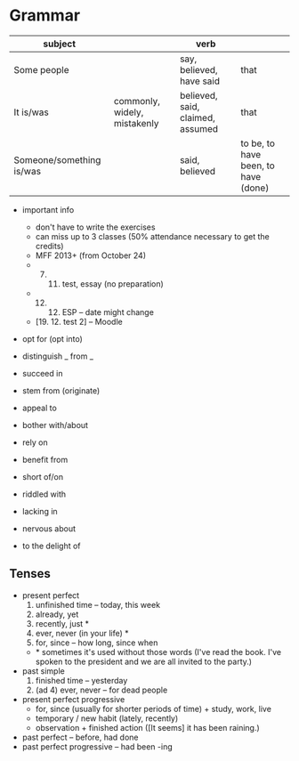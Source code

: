 # Grammar

| subject || verb ||
| ---|---|---|---|
| Some people || say, believed, have said | that |
| It is/was | commonly, widely, mistakenly | believed, said, claimed, assumed | that|
| Someone/something is/was || said, believed | to be, to have been, to have (done) |

- important info
	- don't have to write the exercises
	- can miss up to 3 classes (50% attendance necessary to get the credits)
	- MFF 2013+ (from October 24)
	- 7. 11. test, essay (no preparation)
	- 12. 12. ESP – date might change
	- \[19. 12. test 2\] – Moodle

- opt for (opt into)
- distinguish \_ from \_
- succeed in
- stem from (originate)
- appeal to
- bother with/about
- rely on
- benefit from
- short of/on
- riddled with
- lacking in
- nervous about
- to the delight of

## Tenses

- present perfect
	1. unfinished time – today, this week
	2. already, yet
	3. recently, just *
	4. ever, never (in your life) *
	5. for, since – how long, since when
	- \* sometimes it's used without those words (I've read the book. I've spoken to the president and we are all invited to the party.)
- past simple
	1. finished time – yesterday
	2. (ad 4) ever, never – for dead people
- present perfect progressive
	- for, since (usually for shorter periods of time) + study, work, live
	- temporary / new habit (lately, recently)
	- observation + finished action (\[It seems\] it has been raining.)
- past perfect – before, had done
- past perfect progressive – had been -ing